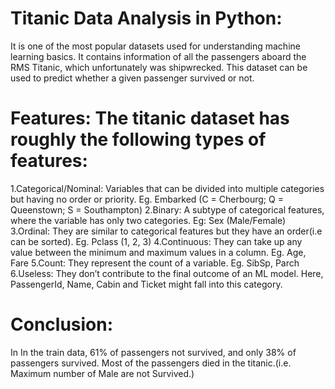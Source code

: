 # Titanic Data Analysis in Python:


It is one of the most popular datasets used for understanding machine learning basics. It contains information of all the passengers aboard the RMS Titanic,
 which unfortunately was shipwrecked. This dataset can be used to predict whether a given passenger survived or not.

# Features: The titanic dataset has roughly the following types of features:

1.Categorical/Nominal: Variables that can be divided into multiple categories but having no order or priority.
                    Eg. Embarked (C = Cherbourg; Q = Queenstown; S = Southampton)
2.Binary: A subtype of categorical features, where the variable has only two categories.
                    Eg: Sex (Male/Female)
3.Ordinal: They are similar to categorical features but they have an order(i.e can be sorted).
                    Eg. Pclass (1, 2, 3)
4.Continuous: They can take up any value between the minimum and maximum values in a column.
                    Eg. Age, Fare
5.Count: They represent the count of a variable.
                    Eg. SibSp, Parch
6.Useless: They don’t contribute to the final outcome of an ML model. Here, PassengerId, Name, Cabin and Ticket might fall into this category. 
 
# Conclusion:

In In the train data, 61% of passengers not survived, and only 38% of passengers survived. Most of the passengers died in the titanic.(i.e. Maximum number of Male are not Survived.)
